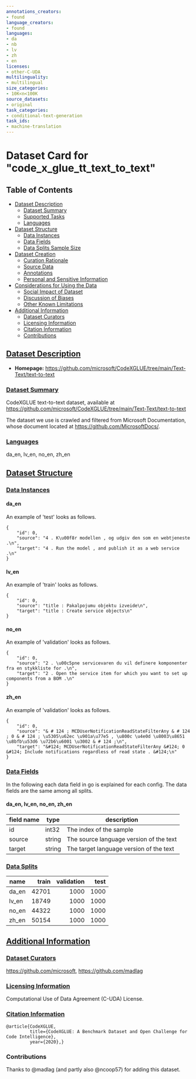 ```yaml
---
annotations_creators:
- found
language_creators:
- found
languages:
- da
- nb
- lv
- zh
- en
licenses:
- other-C-UDA
multilinguality:
- multilingual
size_categories:
- 10K<n<100K
source_datasets:
- original
task_categories:
- conditional-text-generation
task_ids:
- machine-translation
---
```

# Dataset Card for "code_x_glue_tt_text_to_text"

## Table of Contents
- [Dataset Description](#dataset-description)
  - [Dataset Summary](#dataset-summary)
  - [Supported Tasks](#supported-tasks)
  - [Languages](#languages)
- [Dataset Structure](#dataset-structure)
  - [Data Instances](#data-instances)
  - [Data Fields](#data-fields)
  - [Data Splits Sample Size](#data-splits-sample-size)
- [Dataset Creation](#dataset-creation)
  - [Curation Rationale](#curation-rationale)
  - [Source Data](#source-data)
  - [Annotations](#annotations)
  - [Personal and Sensitive Information](#personal-and-sensitive-information)
- [Considerations for Using the Data](#considerations-for-using-the-data)
  - [Social Impact of Dataset](#social-impact-of-dataset)
  - [Discussion of Biases](#discussion-of-biases)
  - [Other Known Limitations](#other-known-limitations)
- [Additional Information](#additional-information)
  - [Dataset Curators](#dataset-curators)
  - [Licensing Information](#licensing-information)
  - [Citation Information](#citation-information)
  - [Contributions](#contributions)

## [Dataset Description](#dataset-description)

- **Homepage:** https://github.com/microsoft/CodeXGLUE/tree/main/Text-Text/text-to-text

### [Dataset Summary](#dataset-summary)

CodeXGLUE text-to-text dataset, available at https://github.com/microsoft/CodeXGLUE/tree/main/Text-Text/text-to-text

The dataset we use is crawled and filtered from Microsoft Documentation, whose document located at https://github.com/MicrosoftDocs/.

### [Languages](#languages)

da_en, lv_en, no_en, zh_en

## [Dataset Structure](#dataset-structure)

### [Data Instances](#data-instances)

#### da_en

An example of 'test' looks as follows.
```
{
    "id": 0, 
    "source": "4 . K\u00f8r modellen , og udgiv den som en webtjeneste .\n", 
    "target": "4 . Run the model , and publish it as a web service .\n"
}
```

#### lv_en

An example of 'train' looks as follows.
```
{
    "id": 0, 
    "source": "title : Pakalpojumu objektu izveide\n", 
    "target": "title : Create service objects\n"
}
```

#### no_en

An example of 'validation' looks as follows.
```
{
    "id": 0, 
    "source": "2 . \u00c5pne servicevaren du vil definere komponenter fra en stykkliste for .\n", 
    "target": "2 . Open the service item for which you want to set up components from a BOM .\n"
}
```

#### zh_en

An example of 'validation' looks as follows.
```
{
    "id": 0, 
    "source": "& # 124 ; MCDUserNotificationReadStateFilterAny & # 124 ; 0 & # 124 ; \u5305\u62ec \u901a\u77e5 , \u800c \u4e0d \u8003\u8651 \u8bfb\u53d6 \u72b6\u6001 \u3002 & # 124 ;\n", 
    "target": "&#124; MCDUserNotificationReadStateFilterAny &#124; 0 &#124; Include notifications regardless of read state . &#124;\n"
}
```

### [Data Fields](#data-fields)

In the following each data field in go is explained for each config. The data fields are the same among all splits.

#### da_en, lv_en, no_en, zh_en

|field name| type |              description               |
|----------|------|----------------------------------------|
|id        |int32 | The index of the sample                |
|source    |string| The source language version of the text|
|target    |string| The target language version of the text|

### [Data Splits](#data-splits)

|name |train|validation|test|
|-----|----:|---------:|---:|
|da_en|42701|      1000|1000|
|lv_en|18749|      1000|1000|
|no_en|44322|      1000|1000|
|zh_en|50154|      1000|1000|

## [Additional Information](#additional-information)

### [Dataset Curators](#dataset-curators)

https://github.com/microsoft, https://github.com/madlag

### [Licensing Information](#licensing-information)

Computational Use of Data Agreement (C-UDA) License.

### [Citation Information](#citation-information)

```
@article{CodeXGLUE,
         title={CodeXGLUE: A Benchmark Dataset and Open Challenge for Code Intelligence},
         year={2020},}
```

### Contributions
Thanks to @madlag (and partly also @ncoop57) for adding this dataset.
